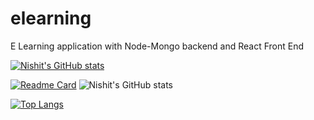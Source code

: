 # elearning
E Learning application with Node-Mongo backend and React Front End

[![Nishit's GitHub stats](https://github-readme-stats.vercel.app/api?username=Nishit2011)](https://github.com/anuraghazra/github-readme-stats)

[![Readme Card](https://github-readme-stats.vercel.app/api/pin/?username=Nishit2011&repo=elearning)](https://github.com/anuraghazra/github-readme-stats)
![Nishit's GitHub stats](https://github-readme-stats.vercel.app/api?username=Nishit2011&show_icons=true&theme=radical)

[![Top Langs](https://github-readme-stats.vercel.app/api/top-langs/?username=Nishit2011)](https://github.com/anuraghazra/github-readme-stats)




